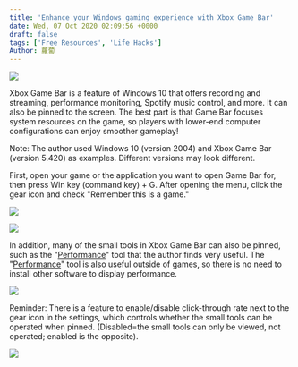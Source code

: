 ```yaml
---
title: 'Enhance your Windows gaming experience with Xbox Game Bar'
date: Wed, 07 Oct 2020 02:09:56 +0000
draft: false
tags: ['Free Resources', 'Life Hacks']
Author: 蘿蔔
---
```


![](https://static-a1.steveyi.net/media/blog/2020100701190250.png)

Xbox Game Bar is a feature of Windows 10 that offers recording and streaming, performance monitoring, Spotify music control, and more. It can also be pinned to the screen. The best part is that Game Bar focuses system resources on the game, so players with lower-end computer configurations can enjoy smoother gameplay!

Note: The author used Windows 10 (version 2004) and Xbox Game Bar (version 5.420) as examples. Different versions may look different.  

First, open your game or the application you want to open Game Bar for, then press Win key (command key) + G. 
After opening the menu, click the gear icon and check "Remember this is a game."

![](https://static-a1.steveyi.net/media/blog/2020100701363231.png)

![](https://static-a1.steveyi.net/media/blog/2020100701404291.png)

In addition, many of the small tools in Xbox Game Bar can also be pinned, such as the "[Performance](https://support.xbox.com/zh-TW/help/friends-social-activity/share-socialize/xbox-game-bar-performance)" tool that the author finds very useful. 
The "[Performance](https://support.xbox.com/zh-TW/help/friends-social-activity/share-socialize/xbox-game-bar-performance)" tool is also useful outside of games, so there is no need to install other software to display performance.

![](https://static-a1.steveyi.net/media/blog/2020100701490590.png)

Reminder: 
There is a feature to enable/disable click-through rate next to the gear icon in the settings, which controls whether the small tools can be operated when pinned. (Disabled=the small tools can only be viewed, not operated; enabled is the opposite).

![](https://static-a1.steveyi.net/media/blog/2020100701584448.png)